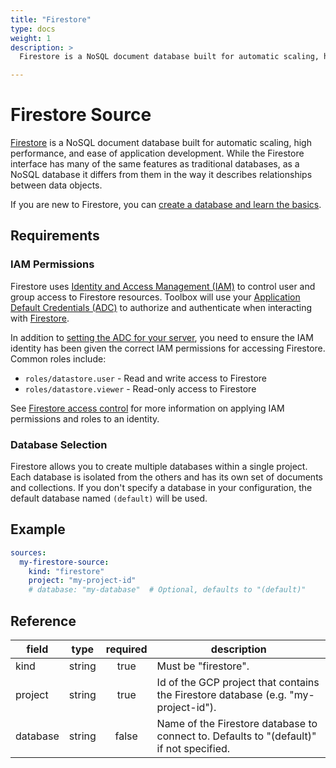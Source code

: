 ```yaml
---
title: "Firestore"
type: docs
weight: 1
description: >
  Firestore is a NoSQL document database built for automatic scaling, high performance, and ease of application development. It's a fully managed, serverless database that supports mobile, web, and server development.

---
```


# Firestore Source

[Firestore][firestore-docs] is a NoSQL document database built for automatic
scaling, high performance, and ease of application development. While the
Firestore interface has many of the same features as traditional databases,
as a NoSQL database it differs from them in the way it describes relationships
between data objects.

If you are new to Firestore, you can [create a database and learn the
basics][firestore-quickstart].

[firestore-docs]: https://cloud.google.com/firestore/docs
[firestore-quickstart]: https://cloud.google.com/firestore/docs/quickstart-servers

## Requirements

### IAM Permissions

Firestore uses [Identity and Access Management (IAM)][iam-overview] to control
user and group access to Firestore resources. Toolbox will use your [Application
Default Credentials (ADC)][adc] to authorize and authenticate when interacting
with [Firestore][firestore-docs].

In addition to [setting the ADC for your server][set-adc], you need to ensure
the IAM identity has been given the correct IAM permissions for accessing
Firestore. Common roles include:
- `roles/datastore.user` - Read and write access to Firestore
- `roles/datastore.viewer` - Read-only access to Firestore

See [Firestore access control][firestore-iam] for more information on
applying IAM permissions and roles to an identity.

[iam-overview]: https://cloud.google.com/firestore/docs/security/iam
[adc]: https://cloud.google.com/docs/authentication#adc
[set-adc]: https://cloud.google.com/docs/authentication/provide-credentials-adc
[firestore-iam]: https://cloud.google.com/firestore/docs/security/iam

### Database Selection

Firestore allows you to create multiple databases within a single project. Each
database is isolated from the others and has its own set of documents and
collections. If you don't specify a database in your configuration, the default
database named `(default)` will be used.

## Example

```yaml
sources:
  my-firestore-source:
    kind: "firestore"
    project: "my-project-id"
    # database: "my-database"  # Optional, defaults to "(default)"
```

## Reference

| **field** | **type** | **required** | **description**                                                                                          |
|-----------|:--------:|:------------:|----------------------------------------------------------------------------------------------------------|
| kind      |  string  |     true     | Must be "firestore".                                                                                     |
| project   |  string  |     true     | Id of the GCP project that contains the Firestore database (e.g. "my-project-id").                       |
| database  |  string  |     false    | Name of the Firestore database to connect to. Defaults to "(default)" if not specified.                  |
